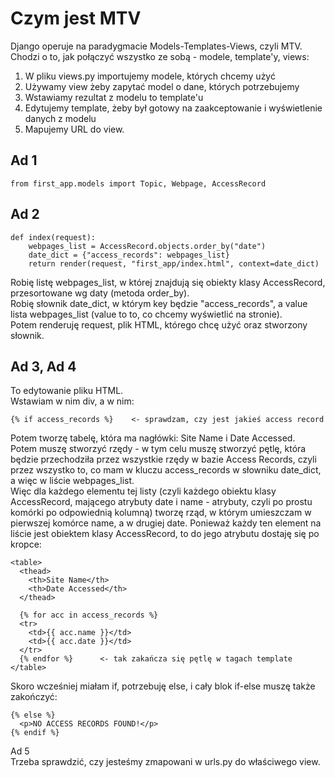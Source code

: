 # Czym jest MTV  
Django operuje na paradygmacie Models-Templates-Views, czyli MTV. Chodzi o to, jak połączyć wszystko ze sobą - modele, template'y, views:  
1. W pliku views.py importujemy modele, których chcemy użyć  
2. Używamy view żeby zapytać model o dane, których potrzebujemy  
3. Wstawiamy rezultat z modelu to template'u  
4. Edytujemy template, żeby był gotowy na zaakceptowanie i wyświetlenie danych z modelu  
5. Mapujemy URL do view.  
  
## Ad 1  
```
from first_app.models import Topic, Webpage, AccessRecord
```
  
## Ad 2  
```
def index(request):
    webpages_list = AccessRecord.objects.order_by("date")
    date_dict = {"access_records": webpages_list}
    return render(request, "first_app/index.html", context=date_dict)
```  
Robię listę webpages_list, w której znajdują się obiekty klasy AccessRecord, przesortowane wg daty (metoda order_by).  
Robię słownik date_dict, w którym key będzie "access_records", a value lista webpages_list (value to to, co chcemy wyświetlić na stronie).  
Potem renderuję request, plik HTML, którego chcę użyć oraz stworzony słownik.  
  
## Ad 3, Ad 4   
To edytowanie pliku HTML.  
Wstawiam w nim div, a w nim:  
```
{% if access_records %}    <- sprawdzam, czy jest jakieś access record 
```
Potem tworzę tabelę, która ma nagłówki: Site Name i Date Accessed.  
Potem muszę stworzyć rzędy - w tym celu muszę stworzyć pętlę, która będzie przechodziła przez wszystkie rzędy w bazie Access Records, czyli przez wszystko to, co mam w kluczu access_records w słowniku date_dict, a więc w liście webpages_list.  
Więc dla każdego elementu tej listy (czyli każdego obiektu klasy AccessRecord, mającego atrybuty date i name - atrybuty, czyli po prostu komórki po odpowiednią kolumną) tworzę rząd, w którym umieszczam w pierwszej komórce name, a w drugiej date. Ponieważ każdy ten element na liście jest obiektem klasy AccessRecord, to do jego atrybutu dostaję się po kropce:   
```
<table>
  <thead>
    <th>Site Name</th>
    <th>Date Accessed</th>
  </thead>
  
  {% for acc in access_records %}
  <tr>
    <td>{{ acc.name }}</td>
    <td>{{ acc.date }}</td>
  </tr>
  {% endfor %}      <- tak zakańcza się pętlę w tagach template
</table>
```  
  
Skoro wcześniej miałam if, potrzebuję else, i cały blok if-else muszę także zakończyć:  
```
{% else %}
  <p>NO ACCESS RECORDS FOUND!</p>
{% endif %}
```
  
Ad 5  
Trzeba sprawdzić, czy jesteśmy zmapowani w urls.py do właściwego view.
